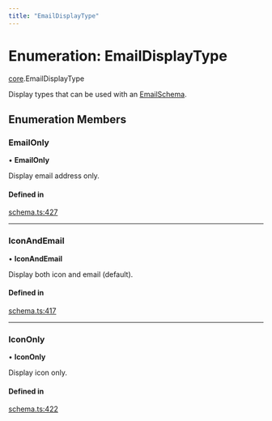 ```yaml
---
title: "EmailDisplayType"
---
```

# Enumeration: EmailDisplayType

[core](../modules/core.md).EmailDisplayType

Display types that can be used with an [EmailSchema](../interfaces/core.EmailSchema.md).

## Enumeration Members

### EmailOnly

• **EmailOnly**

Display email address only.

#### Defined in

[schema.ts:427](https://github.com/coda/packs-sdk/blob/main/schema.ts#L427)

___

### IconAndEmail

• **IconAndEmail**

Display both icon and email (default).

#### Defined in

[schema.ts:417](https://github.com/coda/packs-sdk/blob/main/schema.ts#L417)

___

### IconOnly

• **IconOnly**

Display icon only.

#### Defined in

[schema.ts:422](https://github.com/coda/packs-sdk/blob/main/schema.ts#L422)
